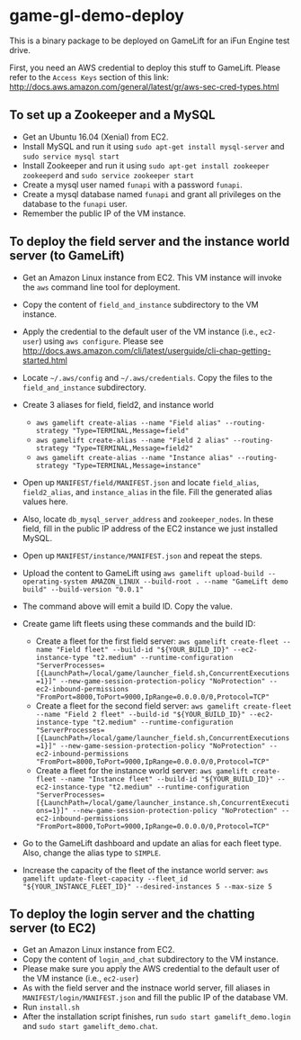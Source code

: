 # game-gl-demo-deploy

This is a binary package to be deployed on GameLift for an iFun Engine test drive.

First, you need an AWS credential to deploy this stuff to GameLift.
Please refer to the ``Access Keys`` section of this link: http://docs.aws.amazon.com/general/latest/gr/aws-sec-cred-types.html

## To set up a Zookeeper and a MySQL

* Get an Ubuntu 16.04 (Xenial) from EC2.
* Install MySQL and run it using ``sudo apt-get install mysql-server`` and ``sudo service mysql start``
* Install Zookeeper and run it using ``sudo apt-get install zookeeper zookeeperd`` and ``sudo service zookeeper start``
* Create a mysql user named ``funapi`` with a password ``funapi``.
* Create a mysql database named ``funapi`` and grant all privileges on the database to the ``funapi`` user.
* Remember the public IP of the VM instance.


## To deploy the field server and the instance world server (to GameLift)

* Get an Amazon Linux instance from EC2. This VM instance will invoke the ``aws`` command line tool for deployment.
* Copy the content of ``field_and_instance`` subdirectory to the VM instance.
* Apply the credential to the default user of the VM instance (i.e., ``ec2-user``) using ``aws configure``. Please see http://docs.aws.amazon.com/cli/latest/userguide/cli-chap-getting-started.html
* Locate ``~/.aws/config`` and ``~/.aws/credentials``. Copy the files to the ``field_and_instance`` subdirectory.
* Create 3 aliases for field, field2, and instance world

  * ``aws gamelift create-alias --name "Field alias" --routing-strategy "Type=TERMINAL,Message=field"``
  * ``aws gamelift create-alias --name "Field 2 alias" --routing-strategy "Type=TERMINAL,Message=field2"``
  * ``aws gamelift create-alias --name "Instance alias" --routing-strategy "Type=TERMINAL,Message=instance"``

* Open up ``MANIFEST/field/MANIFEST.json`` and locate ``field_alias``, ``field2_alias``, and ``instance_alias`` in the file. Fill the generated alias values here.
* Also, locate ``db_mysql_server_address`` and ``zookeeper_nodes``. In these field, fill in the public IP address of the EC2 instance we just installed MySQL.
* Open up ``MANIFEST/instance/MANIFEST.json`` and repeat the steps.

* Upload the content to GameLift using ``aws gamelift upload-build --operating-system AMAZON_LINUX --build-root . --name "GameLift demo build" --build-version "0.0.1"``
* The command above will emit a build ID. Copy the value.
* Create game lift fleets using these commands and the build ID:

  * Create a fleet for the first field server: ``aws gamelift create-fleet --name "Field fleet" --build-id "${YOUR_BUILD_ID}" --ec2-instance-type "t2.medium" --runtime-configuration "ServerProcesses=[{LaunchPath=/local/game/launcher_field.sh,ConcurrentExecutions=1}]" --new-game-session-protection-policy "NoProtection" --ec2-inbound-permissions "FromPort=8000,ToPort=9000,IpRange=0.0.0.0/0,Protocol=TCP"``
  * Create a fleet for the second field server: ``aws gamelift create-fleet --name "Field 2 fleet" --build-id "${YOUR_BUILD_ID}" --ec2-instance-type "t2.medium" --runtime-configuration "ServerProcesses=[{LaunchPath=/local/game/launcher_field.sh,ConcurrentExecutions=1}]" --new-game-session-protection-policy "NoProtection" --ec2-inbound-permissions "FromPort=8000,ToPort=9000,IpRange=0.0.0.0/0,Protocol=TCP"``
  * Create a fleet for the instance world server: ``aws gamelift create-fleet --name "Instance fleet" --build-id "${YOUR_BUILD_ID}" --ec2-instance-type "t2.medium" --runtime-configuration "ServerProcesses=[{LaunchPath=/local/game/launcher_instance.sh,ConcurrentExecutions=1}]" --new-game-session-protection-policy "NoProtection" --ec2-inbound-permissions "FromPort=8000,ToPort=9000,IpRange=0.0.0.0/0,Protocol=TCP"``

* Go to the GameLift dashboard and update an alias for each fleet type. Also, change the alias type to ``SIMPLE``.
* Increase the capacity of the fleet of the instance world server: ``aws gamelift update-fleet-capacity --fleet_id "${YOUR_INSTANCE_FLEET_ID}" --desired-instances 5 --max-size 5``


## To deploy the login server and the chatting server (to EC2)

* Get an Amazon Linux instance from EC2.
* Copy the content of ``login_and_chat`` subdirectory to the VM instance.
* Please make sure you apply the AWS credential to the default user of the VM instance (i.e., ``ec2-user``)
* As with the field server and the instnace world server, fill aliases in ``MANIFEST/login/MANIFEST.json`` and fill the public IP of the database VM.
* Run ``install.sh``
* After the installation script finishes, run ``sudo start gamelift_demo.login`` and ``sudo start gamelift_demo.chat``.


